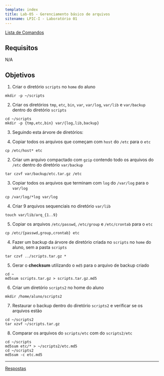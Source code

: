 ```yaml
---
template: index
title: Lab-05 - Gerenciamento básico de arquivos
sitename: LPIC-I - Laboratório 01
---
```


[Lista de Comandos](../comandos.md)

## Requisitos

N/A

## Objetivos

1. Criar o diretório `scripts` no `home` do aluno

```
mkdir -p ~/scripts
```

2. Criar os diretórios `tmp`, `etc`, `bin`, `var`, `var/log`, `var/lib` e `var/backup` dentro do diretório `scripts`

```
cd ~/scripts
mkdir -p {tmp,etc,bin} var/{log,lib,backup}
```

3. Seguindo esta árvore de diretórios:

  1. Copiar todos os arquivos que começam com `host` do `/etc` para o `etc`

  ```
  cp /etc/host* etc
  ```

  2. Criar um arquivo compactado com `gzip` contendo todo os arquivos do `/etc` dentro do diretório `var/backup`

  ```
  tar czvf var/backup/etc.tar.gz /etc
  ```

  3. Copiar todos os arquivos que terminam com `log` do `/var/log` para o `var/log`

  ```
  cp /var/log/*log var/log
  ```

  4. Criar 9 arquivos sequenciais no diretório `var/lib`

  ```
  touch var/lib/arq_{1..9}
  ```

  5. Copiar os arquivos `/etc/passwd`, `/etc/group` e `/etc/crontab` para o `etc`

  ```
  cp /etc/{passwd,group,crontab} etc
  ```

4. Fazer um backup da árvore de diretório criada no `scripts` no `home` do aluno, sem a pasta `scripts`

```
tar czvf ../scripts.tar.gz *
```

5. Gerar o __checksum__ utilizando o `md5` para o arquivo de backup criado

```
cd ~
md5sum scripts.tar.gz > scripts.tar.gz.md5
```

6. Criar um diretório `scripts2` no home do aluno

```
mkdir /home/aluno/scripts2
```

7. Restaurar o backup dentro do diretório `scripts2` e verificar se os arquivos estão

```
cd ~/scripts2
tar xzvf ~/scripts.tar.gz
```

8. Comparar os arquivos do `scripts/etc` com do `scripts2/etc`

```
cd ~/scripts
md5sum etc/* > ~/scripts2/etc.md5
cd ~/scripts2
md5sum -c etc.md5
```

------------
[Respostas](respostas.md)
